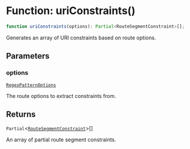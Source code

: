 # Function: uriConstraints()

```ts
function uriConstraints(options): Partial<RouteSegmentConstraint>[];
```

Generates an array of URI constraints based on route options.

## Parameters

### options

[`RegexPatternOptions`](../../declarations/interfaces/RegexPatternOptions.md)

The route options to extract constraints from.

## Returns

`Partial`\<[`RouteSegmentConstraint`](../../declarations/interfaces/RouteSegmentConstraint.md)\>[]

An array of partial route segment constraints.
